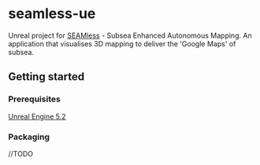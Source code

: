 # seamless-ue

Unreal project for [SEAMless](https://gtr.ukri.org/projects?ref=10011940) - Subsea Enhanced Autonomous Mapping. An application that visualises 3D mapping to deliver the 'Google Maps' of subsea.

## Getting started

### Prerequisites

[Unreal Engine 5.2](https://www.unrealengine.com/en-US/download)

### Packaging

//TODO
